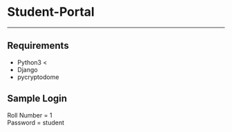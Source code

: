 # Student-Portal
<hr>
<h2>Requirements</h2>
<ul>
  <li>Python3 <</li>
  <li>Django</li>
  <li>pycryptodome</li>
</ul>
<h2>Sample Login</h2>
<span>Roll Number = 1</span></br>
<span>Password = student</span>

